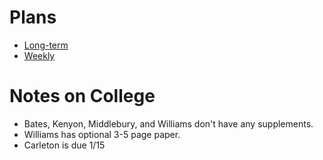 # Plans 
* [Long-term](./long_plan.md)
* [Weekly](./short_plan.md)

# Notes on College 
* Bates, Kenyon, Middlebury, and Williams don't have any supplements.
* Williams has optional 3-5 page paper.
* Carleton is due 1/15

